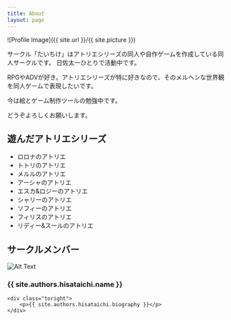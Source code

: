 ```yaml
---
title: About
layout: page
---
```

![Profile Image]({{ site.url }}/{{ site.picture }})

サークル「たいちけ」はアトリエシリーズの同人や自作ゲームを作成している同人サークルです。
日佐太一ひとりで活動中です。

RPGやADVが好き。アトリエシリーズが特に好きなので、そのメルヘンな世界観を同人ゲームで表現したいです。

今は絵とゲーム制作ツールの勉強中です。

どうぞよろしくお願いします。

## 遊んだアトリエシリーズ

* ロロナのアトリエ
* トトリのアトリエ
* メルルのアトリエ
* アーシャのアトリエ
* エスカ&ロジーのアトリエ
* シャリーのアトリエ
* ソフィーのアトリエ
* フィリスのアトリエ
* リディー&スールのアトリエ

## サークルメンバー

<div class="side-by-side">
    <div class="toleft">
        <img class="image" src="{{ site.url }}/{{ site.authors.hisataichi.picture }}" alt="Alt Text">
        <h3 class="text-center">{{ site.authors.hisataichi.name }}</h3>
    </div>

    <div class="toright">
        <p>{{ site.authors.hisataichi.biography }}</p>
    </div>
</div>
